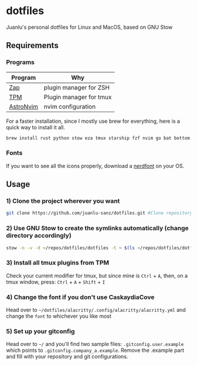 # dotfiles

Juanlu's personal dotfiles for Linux and MacOS, based on GNU Stow

## Requirements

### Programs

| Program                                    | Why                     |
| ------------------------------------------ | ----------------------- |
| [Zap](https://github.com/zap-zsh/zap)      | plugin manager for ZSH  |
| [TPM](https://github.com/tmux-plugins/tpm) | Plugin manager for tmux |
| [AstroNvim](https://astronvim.com/)        | nvim configuration      |

For a faster installation, since I mostly use brew for everything, here is a quick way to install it all.

```bash
brew install rust python stow eza tmux starship fzf nvim go bat bottom gcc lazygit node python ripgrep gdu tree-sitter awscli openshift-cli azure-cli yarn
```

### Fonts

If you want to see all the icons properly, download a [nerdfont](https://www.nerdfonts.com/) on your OS.

## Usage

### 1) Clone the project wherever you want

```bash
git clone https://github.com/juanlu-sanz/dotfiles.git #Clone repository
```

### 2) Use GNU Stow to create the symlinks automatically (change directory accordingly)

```bash
stow -n -v -d ~/repos/dotfiles/dotfiles -t ~ $(ls ~/repos/dotfiles/dotfiles/)
```

### 3) Install all tmux plugins from TPM

Check your current modifier for tmux, but since mine is `Ctrl` + `A`, then, on a tmux window, press: `Ctrl` + `A` + `Shift` + `I`

### 4) Change the font if you don't use CaskaydiaCove

Head over to `~/dotfiles/alacritty/.config/alacritty/alacritty.yml` and change the `font` to whichever you like most

### 5) Set up your gitconfig

Head over to `~/` and you'll find two sample files: `.gitconfig.user.example` which points to `.gitconfig.company_a.example`. Remove the .example part and fill with your repository and git configurations.
